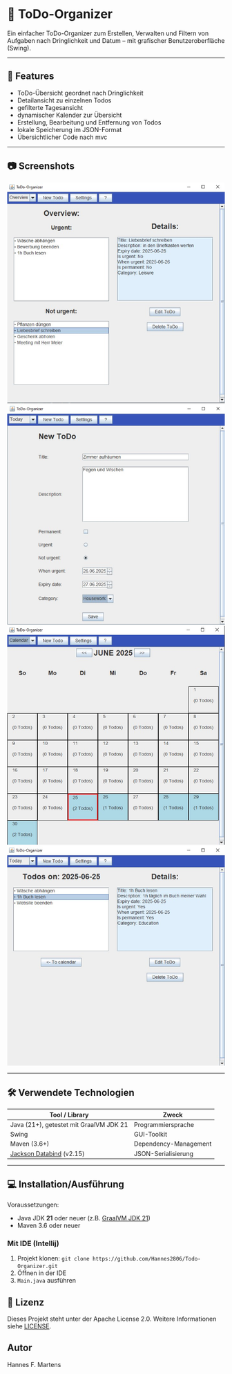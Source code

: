 # 📅 ToDo-Organizer

Ein einfacher ToDo-Organizer zum Erstellen, Verwalten und Filtern von Aufgaben nach Dringlichkeit und Datum – mit grafischer Benutzeroberfläche (Swing).

---

## 🚀 Features

- ToDo-Übersicht geordnet nach Dringlichkeit
- Detailansicht zu einzelnen Todos
- gefilterte Tagesansicht
- dynamischer Kalender zur Übersicht
- Erstellung, Bearbeitung und Entfernung von Todos
- lokale Speicherung im JSON-Format
- Übersichtlicher Code nach mvc

---

## 📷 Screenshots

![Screenshot Overview](img/ScreenshotOverview.jpg)
![Screenshot NewTodo](img/ScreenshotNewTodo.jpg)
![Screenshot Calendar](img/ScreenshotCalendar.jpg)
![Screenshot TodayView](img/ScreenshotTodayView.jpg)

---

## 🛠️ Verwendete Technologien

| Tool / Library                                                   | Zweck                 |
|------------------------------------------------------------------|-----------------------|
| Java (21+), getestet mit GraalVM JDK 21                          | Programmiersprache    |
| Swing                                                            | GUI-Toolkit           |
| Maven (3.6+)                                                     | Dependency-Management |
| [Jackson Databind](https://github.com/FasterXML/jackson) (v2.15) | JSON-Serialisierung   |

---

## 💻 Installation/Ausführung

Voraussetzungen:
- Java JDK **21** oder neuer (z.B. [GraalVM JDK 21](https://www.graalvm.org))
- Maven 3.6 oder neuer

### Mit IDE (Intellij)

1. Projekt klonen: `git clone https://github.com/Hannes2806/Todo-Organizer.git`
2. Öffnen in der IDE
3. `Main.java` ausführen

## 📄 Lizenz

Dieses Projekt steht unter der Apache License 2.0. Weitere Informationen siehe [LICENSE](LICENSE.txt).

## Autor

Hannes F. Martens 